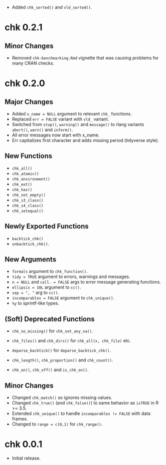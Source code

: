 - Added `chk_sorted()` and `vld_sorted()`.

# chk 0.2.1

## Minor Changes

- Removed `chk-benchmarking.Rmd` vignette that was causing problems for many CRAN checks.

# chk 0.2.0

## Major Changes

- Added `x_name = NULL` argument to relevant `chk_` functions.
- Replaced `err = FALSE` variant with `vld_` variant.
- Switched from `stop()`, `warning()` and `message()` to rlang variants `abort()`, `warn()` and `inform()`.
- All error messages now start with x_name.
- Err capitalizes first character and adds missing period (tidyverse style).

## New Functions

- `chk_all()`
- `chk_atomic()`
- `chk_environment()`
- `chk_ext()`
- `chk_has()`
- `chk_not_empty()`
- `chk_s3_class()`
- `chk_s4_class()`
- `chk_setequal()`

## Newly Exported Functions

- `backtick_chk()`
- `unbacktick_chk()`.

## New Arguments

- `formals` argument to `chk_function()`.
- `tidy = TRUE` argument to errors, warnings and messages.
- `n = NULL` and `call. = FALSE` args to error message generating functions.
- `ellipsis = 10L` argument to `cc()`.
- `sep = ", "` arg to `cc()`.
- `incomparables = FALSE` argument to `chk_unique()`.
- `%y` to sprintf-like types. 

## (Soft) Deprecated Functions

- `chk_no_missing()` for `chk_not_any_na()`. 
- `chk_files()` and `chk_dirs()` for `chk_all(x, chk_file)` etc.
- `deparse_backtick()` for `deparse_backtick_chk()`.

- `chk_length()`, `chk_proportion()` and `chk_count()`.
- `chk_on()`, `chk_off()` and `is_chk_on()`.

## Minor Changes

- Changed `chk_match()` so ignores missing values.
- Changed `chk_true()` (and `chk_false()`) to same behavior as `isTRUE` in R >= 3.5.
- Extended `chk_unique()` to handle `incomparables != FALSE` with data frames.
- Changed to `range = c(0,1)` for `chk_range()`.

# chk 0.0.1

- Initial release.
